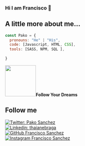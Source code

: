 ### Hi I am Francisco 👋

## A little more about me...

```javascript
const Pako = {
  pronouns: "He" | "His",
  code: [Javascript, HTML, CSS],
  tools: [SASS, NPM, SQL ],
 
}
```
<img src="https://media.giphy.com/media/3oFzlXaiuAw8UulQwU/giphy-downsized-large.gif" width="100"><b>Follow Your Dreams</b> 

## Follow me 
[![Twitter: Pako Sanchez](https://img.shields.io/twitter/follow/PakoSan98?style=social)](https://twitter.com/PakoSan98) <br>
[![Linkedin: thaianebraga](https://img.shields.io/badge/-FranciscoSanchez-blue?style=flat-square&logo=Linkedin&logoColor=white&link=https://https://www.linkedin.com/in/francisco-javier-sánchez-tirado-327006178/)](https://www.linkedin.com/in/francisco-javier-sánchez-tirado-327006178/) <br>
[![GitHub Francisco Sanchez](https://img.shields.io/github/followers/FranciscoSanchez?label=follow&style=social)](https://github.com/pakosanchez27) <br>
[![Instagram Francisco Sanchez](https://img.shields.io/twitter/url?label=Pako%20Sanchez&logo=Instagram&style=social&url=https%3A%2F%2Fwww.instagram.com%2Fpako_sanchez98%2F%3Fhl%3Des-la)](https://www.instagram.com/pako_sanchez98/?hl=es-la) <br>
<!--
**pakosanchez27/pakosanchez27** is a ✨ _special_ ✨ repository because its `README.md` (this file) appears on your GitHub profile.

Here are some ideas to get you started:

- 🔭 I’m currently working on ...
- 🌱 I’m currently learning ...
- 👯 I’m looking to collaborate on ...
- 🤔 I’m looking for help with ...
- 💬 Ask me about ...
- 📫 How to reach me: ...
- 😄 Pronouns: ...
- ⚡ Fun fact: ...
-->
